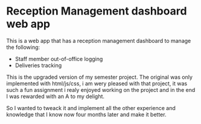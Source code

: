 # Reception Management dashboard web app

This is a web app that has a reception management dashboard 
to manage the following:

* Staff member out-of-office logging
* Deliveries tracking

This is the upgraded version of my semester project. The original was only implemented with html/js/css, i am wery pleased with that project, it was such a fun assignment i realy enjoyed working on the project and in the end I was rewarded with an A to my delight. 

So I wanted to tweack it and implement all the other experience and knowledge that I know now four months later and make it better.

